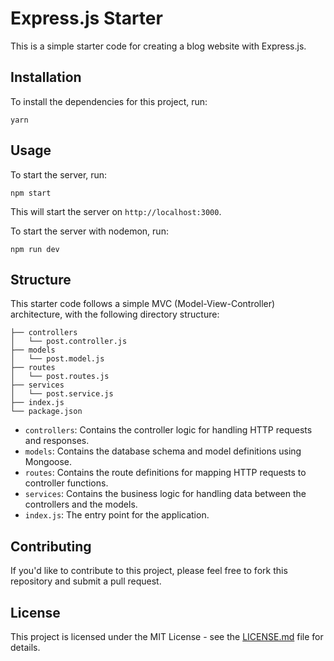 # Express.js Starter

This is a simple starter code for creating a blog website with Express.js.

## Installation

To install the dependencies for this project, run:

```
yarn
```

## Usage

To start the server, run:

```
npm start
```

This will start the server on `http://localhost:3000`.

To start the server with nodemon, run:

```
npm run dev
```

## Structure

This starter code follows a simple MVC (Model-View-Controller) architecture, with the following directory structure:

```
├── controllers
│   └── post.controller.js
├── models
│   └── post.model.js
├── routes
│   └── post.routes.js
├── services
│   └── post.service.js
├── index.js
└── package.json
```

- `controllers`: Contains the controller logic for handling HTTP requests and responses.
- `models`: Contains the database schema and model definitions using Mongoose.
- `routes`: Contains the route definitions for mapping HTTP requests to controller functions.
- `services`: Contains the business logic for handling data between the controllers and the models.
- `index.js`: The entry point for the application.

## Contributing

If you'd like to contribute to this project, please feel free to fork this repository and submit a pull request.

## License

This project is licensed under the MIT License - see the [LICENSE.md](https://github.com/shantanu96/ExpressStarter/blob/main/LICENSE) file for details.